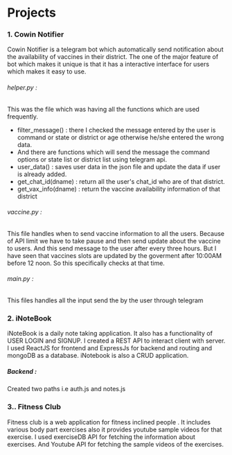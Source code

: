 # Projects



### 1. Cowin Notifier
Cowin Notifier is a telegram bot which automatically send notification about the availability of vaccines in their district. The one of the major feature of bot which makes it unique is that it has a interactive interface for users which makes it easy to use.

###### helper.py : 
This was the file which was having all the functions which are used frequently.
* filter_message() : there I checked the message entered by the user is command or state or district or age otherwise he/she entered the wrong data.
* And there are functions which will send the message the command options or state list or district list using telegram api. 
* user_data() : saves user data in the json file and update the data if user is already added.
* get_chat_id(dname) : return all the user's chat_id who are of that district.
* get_vax_info(dname) : return the vaccine availability information of that district

###### vaccine.py : 
This file handles when to send vaccine information to all the users. Because of API limit we have to take pause and then send update about the vaccine to users.
And this send message to the user after every three hours. But I have seen that vaccines slots are updated by the goverment after 10:00AM before 12 noon. So this specifically checks at that time.

###### main.py :
This files handles all the input send the by the user through telegram



### 2. iNoteBook

iNoteBook is a daily note taking application. It also has a functionality of USER LOGIN and SIGNUP. I created a REST API to interact client with server. I used ReactJS for frontend and ExpressJs for backend and routing and mongoDB as a database. iNotebook is also a CRUD application.

##### Backend :
Created two paths i.e  auth.js and notes.js






### 3.. Fitness Club
Fitness club is a web application for fitness inclined people . It includes various body part exercises also it provides youtube sample videos for that exercise. I used exerciseDB API for fetching the information about exercises. And Youtube API for fetching the sample videos of the exercises. 